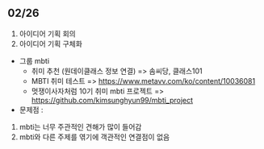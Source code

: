 ## 02/26

1. 아이디어 기획 회의
2. 아이디어 기획 구체화
- 그룹 mbti
    - 취미 추천 (원데이클래스 정보 연결)
    => 솜씨당, 클래스101
    - MBTI 취미 테스트
    => https://www.metavv.com/ko/content/10036081
    - 멋쟁이사자처럼 10기 취미 mbti 프로젝트 
    => https://github.com/kimsunghyun99/mbti_project
- 문제점 : 
1. mbti는 너무 주관적인 견해가 많이 들어감
2. mbti와 다른 주제를 엮기에 객관적인 연결점이 없음


